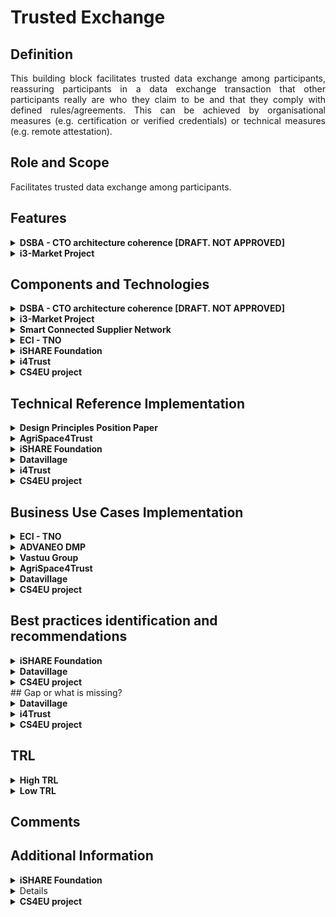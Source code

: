  # Trusted Exchange

 ## Definition
<div align="justify">This building block facilitates trusted data exchange among participants, reassuring participants in a data exchange transaction that other participants really are who they claim to be and that they comply with defined rules/agreements. This can be achieved by organisational measures (e.g. certification or verified credentials) or technical measures (e.g. remote attestation).</div> 

## Role and Scope
<div allign="justify">Facilitates trusted data exchange among participants.</div>

## Features 
<details>
  <summary><strong>DSBA - CTO architecture coherence [DRAFT. NOT APPROVED]</strong></summary>
 
- Security Profiles
- Certification
- Remote Attestation, remote integrity verification
- Trust Authority for verifying trustworthiness of participants
- European identification
- IDS Connector implementation
 
</details>

<details>
  <summary><strong>i3-Market Project</strong></summary>
 
- An Identity and Access Management system based on Decentralized/Self Sovereign Identity and Verifiable Credentials
- Smart Wallets with different level of security (Cloud/HW Wallet).
- Smart Contracts.
- A Data monetization system based on crypto currency for secure, trusted and cost-effective peer-to-peer payments.
 
Go to the [source](http://open-source.i3-market.eu/technical-information/i3-market-architecture/).
</details>

## Components and Technologies
<details>
  <summary><strong>DSBA - CTO architecture coherence [DRAFT. NOT APPROVED]</strong></summary>
 
- IDSA
  - Certification for Base, Trust, Trust+ profiles
  - Certification for Operational Environment and Components
  - Remote Attestation as specified in RAM for Trust and Trust+ profiles
  - Certification body and evaluation facilities
  - eIDAS (planned)
  - IDSA Open Source projects
- Gaia-X 
  - W3C VC (connected to Gaia-X labels and to Gaia-X Compliance(automated compliance checks))
  - Chain of Trustees (Root: eIDAS + AISBL validation)
  - eIDAS
- FIWARE/iSHARE: 
  - [iSHARE Satellite](https://dev.ishareworks.org/scheme-owner/parties.html) with strong contractual framework to provide multi IDP functionality Contributing a strong legal framework and is already operating
  - Keyrock, which supports [eID](https://ec.europa.eu/cefdigital/wiki/display/CEFDIGITAL/eID) / [eIDAS](https://digital-strategy.ec.europa.eu/en/policies/eidas-regulation)
  - Implemented by FIWARE Community: [FIWARE TRUE Connector](https://github.com/Engineering-Research-and-Development/true-connector)
  - IDSA Open Source projects

<img src="images/Trusted_Exchange_CTO.png" width="640" align="center"> </br>

</details>

<details>
  <summary><strong>i3-Market Project</strong></summary>
 
- Tokenization
- interaction with the decentralized ledger of the Data Storage system and with the Data Access System for the monetization of the data assets.

<img src="images/Trust_i3_Market.png" width="640" align="center"> </br>
</details>


<details>
  <summary><strong>Smart Connected Supplier Network</strong></summary>
 
 - Digital platforms, interconnected using IDS
 - Independent ‘address book’ for routing communication
 - Several providers
 - One-time integration with own ERP system
 - Registration in the SCSN address book
</details>

<details>
  <summary><strong>ECI - TNO</strong></summary>
 
 - [ECI Gatewise](https://www.ecisolutions.com/en-gb/)
 - IDS Connector
 - SCSN platform
 - DAPS
</details>

<details>
 <summary><strong>iSHARE Foundation</strong></summary>
 
 - iSHARE Satellite
 - Participant registration service for data spaces, allowing data spaces to make participants known in their data space and also across data spaces.
 - Totally federated 'trust phone book' to discover participants, find the trust level and the roles, and of course the data space.
</details>


<details>
  <summary><strong>i4Trust</strong></summary>
 
- [iSHARE Satellite](https://ishare.eu/ishare-satellite-explained/) services are used at this moment.  This service has been defined implementing Trust Anchor functions within data spaces to verify trust of participants.
</details>

<details>
  <summary><strong>CS4EU project</strong></summary>
 
- FE2MED (Functional encryption to Medical Data)
</details>

## Technical Reference Implementation
<details>
  <summary><strong>Design Principles Position Paper</strong></summary>
 
<div align="justify">Trust is a necessary feature in any data-sharing environment, i.e. also for predictive maintenance. Unfortunately, predictive maintenance is difficult to achieve, as algorithms used are still not as effective as desired, and the quality of outcome often is not sufficient, due to a lack of reliable data. Nevertheless, integrating and leveraging data from partners – and even from competitors or companies from different sectors (OEMs, maintenance equipment producers, energy companies) – can be of great benefit for all participants.
To overcome the lack of trust currently still prevailing, data sovereignty concepts and services should be employed</div>
 
</details>

<details>
  <summary><strong>AgriSpace4Trust</strong></summary>
 <div align="justify"> <a href="https://i4trust.org/experiments/agrispace4trust/">AgriSpace4Trust</a> aims to integrate i4Trust Marketplace Framework working with FIWARE’s Smart Models and linked data following the latest NGSI-LD specifications. In addition, iSHARE integration to a third-party SensorPassport implementation will build trust within the community. SensorPassport includes functionalities on validating sensor operations, credibility, access, authorization and account control through iSHARE integration.</div>
 
</details>

<details>
 <summary><strong>iSHARE Foundation</strong></summary>
 Distributed Ledger node for federated registration of participants in data spaces, hence enabling legal and organisational interoperability.
</details>

<details>
  <summary><strong>Datavillage</strong></summary>
 
- <div align="justify"><a href="https://www.datavillage.me/platform">The Data Cage</a>: A confidential computing environment to process data from different parties while ensuring data confidentiality and algorithm ownership.</div>
 
  - End to end data encryption with algorithm integrity through enclaving
  - No data leak with whitelist sandboxing
  - Automate secure deployment on cloud providers
  - Data access management with data activity ledger
  - Interoperability with linked data and knowledge graph

  <img src="./images/Trusted_Exchange_Datavillage1.png"/>
 
- <div align="justify"><a href="https://www.datavillage.me/platform">The Data Pod</a>: A personal data store where individuals control and manage their data.</div>
 
  - Extend your data mesh with personal data store
  - Rely on user centric data model, feed and connect first and third party data
  - Get customer consent and access data in full transparency
  - Process data from Data Pod to the Data Cage
 
  <img src="./images/Trusted_Exchange_Datavillage2.png"/>
</details>

<details>
  <summary><strong>i4Trust</strong></summary>
 
- iSHARE provides testing and operation instances of the service.  
- API gateways used in i4Trust are available in the FIWARE Catalogue.  The extended version of the [Kong API gateway via plugins](https://github.com/FIWARE/kong-plugins-fiware) is recommended. 
- [Portfolio](https://i4trust.org/experiments/) of pioneer use cases relying on the i4Trust framework and using iSHARE Satellite services as basis for verifying trust of participants.
</details>

<details>
  <summary><strong>CS4EU project</strong></summary>
 
The Functional Encriptation for Medical (FE2MED) asset is used in CyberSec4Europe (CS4EU) projec. CS4RU goal is provide security measures when medical data are shared. It secures data sharing by using this functional encryption tool. 
FE2MED ensures data integrity and confidentiality, 
Leveragecrypto libraries which implement Inner product schemes (e.g., simpleDDH or damgardDDH) for computing data sets providing statistical results to the data consumers. 
It also implements ABE schemes: KP-ABE schemes ensuring that only selected recipients are able to see certain data. 
It provides a graphical user interface for facilitating the KP-ABE use. 
FE2MED is a service currently deployed on premise.
 
![image](https://user-images.githubusercontent.com/95075534/194581121-e36740f4-80ba-4a53-9265-152ee6ea049a.png)
 
 It can be ceployed as a Service

![image](https://user-images.githubusercontent.com/95075534/194580993-e144bd5a-cee5-4a75-aacf-0f8634d67eb0.png)

 </details>

## Business Use Cases Implementation
<details>
  <summary><strong>ECI - TNO</strong></summary>
<div align="justify">A metal company purchases metal sheets to their providers as well as they receive orders from customers. Through the SCSN and IDS network they can receive orders through ECI gatewise and the IDS network to supply drive. Therefore, they can send a purchase order to their providers and they can receive purchase orders from their clients, even though they have different platforms. Information can be transmitted no matter where connectors and suppliers are connected, making sure that every type of business gets digitized and isn’t left behind.</div>
</details>

<details>
  <summary><strong>ADVANEO DMP</strong></summary>
 
<div align="justify">The <a href="https://www.advaneo-datamarketplace.de/en/#">ADVANEO DMP</a> is a collaboration portal that enables the data-sovereign formation of Data Spaces for data-driven applications. Integrated AI tools, data models and applications as well as free access to millions of Open Data support the development of data-driven innovation projects. The DMP has no contact with the actual raw data, being directly transmitted to the interested party in peer-to-peer encrypted form by an IDS-Connector. Only the exploitation result is accessible, enabling the sharing of confidential data in value chains.</div>
</details>


<details>
  <summary><strong>Vastuu Group</strong></summary>
 <div align="justify">The goal of the <a href="https://www.vttresearch.com/en/news-and-ideas/secure-sharing-supports-data-sovereignty-and-business-between-organisations">project</a> was to use the IDS standard to reveal the energy consumption and emissions information found in Helsinki Region Transport’s (HSL) and a specific city district’s data platforms. This way the data of both public transport and buildings could be taken into account when searching for ways to reduce the energy consumption and carbon footprint in a certain area. The project required developing a solution that would enable smooth data transfer without sacrificing information security.</div>
 
 ![Vastuu project's structure](./images/vastuu-case.png)
</details>


<details>
  <summary><strong>AgriSpace4Trust</strong></summary>
 <div align="justify"> <a href="https://i4trust.org/experiments/agrispace4trust/">AgriSpace4Trust</a> enables the prosumption of data services to optimise energy inputs in olive production creating new data-driven services. It proposes to create data hubs supported by i4trust data space that exploit local weather stations or agro-environmental sensors and open them to a broader community of local users. This way, opinion leaders and tech-savvy farmers will invest in buying specialised equipment, and data can be shared at will, including cooperatives and farm advisors/ agronomists.</div>
 
</details>

<details>
  <summary><strong>Datavillage</strong></summary>
 
 - <strong>TAILORED CONTENT DISCOVERY FOR END-USERS</strong>
 
Enable the analysis and processing of sensitive personal data aiming better content recommendation through data sourced directly by your users in a compliant and secure way. Let users consume online content on multiple platforms with their own reputation, identity and history. Don't collect the data in your system but access and process it via the end-users Data Pod and the Data Cage.

 <p align="center"><img src="./images/Trusted_Exchange_Datavillage3.png" height=360 align="center"/></p>

 -  <strong>TAILORED CONTENT DISCOVERY FOR END-USERS</strong>
 
 Enable the exploration and processing of user behaviors with other media & entertainment companies in a compliant and secure way (GDPR, e-privacy ...).
 <p align="center"><img src="./images/Trusted_Exchange_Datavillage4.png" height=360 align="center"/></p>
 
</details>

<details>
  <summary><strong>CS4EU project</strong></summary>
Use Case MD-UC1: Sharing Sensitive Health Data Through an API The FE2MED asset, used in CyberSec4Europe project, secures data sharing by using this functional encryption tool. 
 
The Medical Data Exchange demonstrator is intended to increase the trustworthiness between stakeholders when sharing medical data through a marketplace platform thus generating new business opportunities. This will be achieved by using a real environment provided by the COVID-19 Data Exchange platform50 (COV19DEP)launched by Dawex, which will offer to the users an anonymization service and a functional encryption service for increasing the user privacy and security when sharing data.
 
![image](https://user-images.githubusercontent.com/95075534/194585052-332749a1-d50b-4071-84af-beab3f982ee7.png)

 The figure below shows the basic flow of this Medical Data use case.
 
![image](https://user-images.githubusercontent.com/95075534/194579783-d00f8930-222c-4e42-bc0a-370e05a39ed7.png)

 </details>

## Best practices identification and recommendations
<details>
 <summary><strong>iSHARE Foundation</strong></summary>
 
 -  There is a governance structure to the ledger and hence provides measures for changes and eventual fixes. 
</details>

<details>
  <summary><strong>Datavillage</strong></summary>
 
 - Flexibility to deploy on any cloud provider
 - Development environment with test data required
 - In memory processing
 
</details>
<details>
  <summary><strong>CS4EU project</strong></summary>
 The main functionalities should be deployed on the data provider infrastructure for minimising data leaks.

</details>
## Gap or what is missing?

<details>
  <summary><strong>Datavillage</strong></summary>
 
 - A database integrated into the confidential computing environement is missing. We are looking to integrate an in memory graph database like redis.
 
</details>


<details>
  <summary><strong>i4Trust</strong></summary>
 
- Convergence with other alternative Trust Anchor services (Gaia-X, IDS, EBSI) is being analysed under the DSBA (Data Spaces Business Alliance).
</details>

<details>
  <summary><strong>CS4EU project</strong></summary>
 
 User interface could be made more friendly and additional crypto schemes can be included. 
 Mechanisms for sharing decrypting keys.
 
</details>

## TRL
<details>
  <summary><strong>High TRL</strong></summary>
 
 - High-tech domain: Smart Connected Supplier Network (SCSN) + IDSA
</details>
<details>
  <summary><strong>Low TRL</strong></summary>
 
 - Metal domain: Market 4.0
 - Plastic domain: Market 4.0
</details>

## Comments

## Additional Information
<details>
 <summary><strong>iSHARE Foundation</strong></summary>
Find more information in <a href="https://ishare.eu/">iSHARE Foundation's<a> webpage.
</details>
 
<details>
  <summary><strong>i4Trust</strong></summary>
 
 More information about iSHARE can be found here: 
- [Portal for developers](https://dev.ishare.eu/)
- [iSHARE wiki](https://ishareworks.atlassian.net/wiki/spaces/IS/pages/70222191/iSHARE+Scheme)
- [Additional info](https://github.com/i4Trust/building-blocks)
</details>
 
 <details>
  <summary><strong>CS4EU project</strong></summary>
 More information about Cyber Security for Europe project and the use cases are described at the D5.5 Specification and set-up demonstration case Phase 2.
 [https://cybersec4europe.eu/wp-content/uploads/2022/01/D5.5-Specification-and-set-up-demonstration-case-Phase-2-v1.0_submitted.pdf]
</details>
